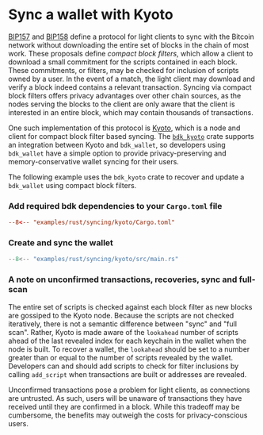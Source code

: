 # Sync a wallet with Kyoto

[BIP157](https://github.com/bitcoin/bips/blob/master/bip-0157.mediawiki) and [BIP158](https://github.com/bitcoin/bips/blob/master/bip-0158.mediawiki) define a protocol for light clients to sync with the Bitcoin network without downloading the entire set of blocks in the chain of most work. These proposals define _compact block filters_, which allow a client to download a small commitment
for the scripts contained in each block. These commitments, or filters, may be checked for inclusion of scripts owned by a user. In the event of a match, the light client may download and verify a block indeed contains a relevant transaction. Syncing via compact block filters offers privacy advantages over other chain sources, as the nodes serving the blocks to the client are only aware that the client is interested in an entire block, which may contain thousands of transactions.

One such implementation of this protocol is [Kyoto](https://github.com/rustaceanrob/kyoto), which is a node and client for compact block filter based syncing. The [`bdk_kyoto`](https://github.com/bitcoindevkit/bdk-kyoto) crate supports an integration between Kyoto and `bdk_wallet`, so developers using `bdk_wallet` have a simple option to provide privacy-preserving and memory-conservative wallet syncing for their users.

The following example uses the `bdk_kyoto` crate to recover and update a `bdk_wallet` using compact block filters.

### Add required bdk dependencies to your `Cargo.toml` file

```toml title="Cargo.toml"
--8<-- "examples/rust/syncing/kyoto/Cargo.toml"
```

### Create and sync the wallet

```rust title="main.rs"
--8<-- "examples/rust/syncing/kyoto/src/main.rs"
```

### A note on unconfirmed transactions, recoveries, sync and full-scan

The entire set of scripts is checked against each block filter as new blocks are gossiped to the Kyoto node. Because the scripts are not checked iteratively, there is not a semantic difference between "sync" and "full scan". Rather, Kyoto is made aware of the `lookahead` number of scripts ahead of the last revealed index for each keychain in the wallet when the node is built. To recover a wallet, the `lookahead` should be set to a number greater than or equal to the number of scripts revealed by the wallet. Developers can and should add scripts to check for filter inclusions by calling `add_script` when transactions are built or addresses are revealed.

Unconfirmed transactions pose a problem for light clients, as connections are untrusted. As such, users will be unaware of transactions they have received until they are confirmed in a block. While this tradeoff may be cumbersome, the benefits may outweigh the costs for privacy-conscious users.